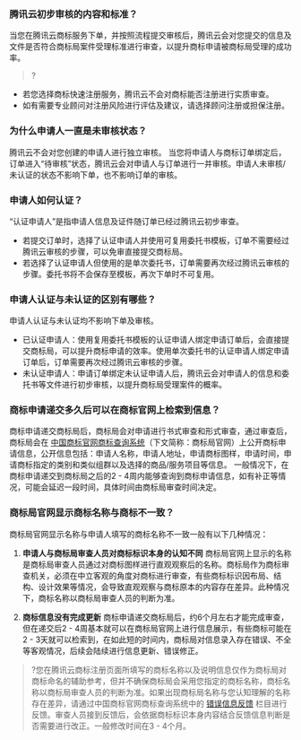### 腾讯云初步审核的内容和标准？
当您在腾讯云商标服务下单，并按照流程提交审核后，腾讯云会对您提交的信息及文件是否符合商标局案件受理标准进行审查，以提升商标申请被商标局受理的成功率。

>?
- 若您选择商标快速注册服务，腾讯云不会对商标能否注册进行实质审查。
- 如有需要专业顾问对注册风险进行评估及建议，请选择顾问注册或担保注册。

### 为什么申请人一直是未审核状态？
腾讯云不会对您创建的申请人进行独立审核。
当您将申请人与商标订单绑定后，订单进入“待审核”状态，腾讯云会对申请人与订单进行一并审核。申请人未审核/未认证的状态不影响下单，也不影响订单的审核。

### 申请人如何认证？
“认证申请人”是指申请人信息及证件随订单已经过腾讯云初步审查。
- 若提交订单时，选择了认证申请人并使用可复用委托书模板，订单不需要经过腾讯云审核的步骤，可以免审直接提交商标局。
- 若选择了认证申请人但使用的是单次委托书，订单需要再次经过腾讯云审核的步骤。委托书将不会保存至模板，再次下单时不可复用。

### 申请人认证与未认证的区别有哪些？
申请人认证与未认证均不影响下单及审核。
- 已认证申请人：使用复用委托书模板的认证申请人绑定申请订单后，会直接提交商标局，可以提升商标申请的效率。使用单次委托书的认证申请人绑定申请订单后，订单需要再次经过腾讯云审核的步骤。
- 未认证申请人：申请订单绑定未认证申请人后，腾讯云会对申请人的信息和委托书等文件进行初步审核，以提升商标局受理案件的概率。

### 商标申请递交多久后可以在商标官网上检索到信息？
商标申请递交商标局后，商标局会对申请进行书式审查和形式审查，通过审查后，商标局会在 [中国商标官网商标查询系统](http://wsjs.saic.gov.cn/txnT01.do?dRmFctOl=qmF0XyTtIn9HzeINeZJTUDm54dBVSCM6yLPo5gJgB4Smxk82m7D4COhPrMZH6cX_ZducLZpgrXfh0A4ZU4k70iSIe6SOG8yacAI15JUaQFNigaCWc1Bz08rb9k55FxADiiBeuVOGkJDEDzRwDOW0WprhKMnpYdW0ihZU1I7rz4JWglrt)（下文简称：商标局官网）上公开商标申请信息，公开信息包括：申请人名称，申请人地址，申请商标图样，申请时间，申请商标指定的类别和类似组群以及选择的商品/服务项目等信息。
一般情况下，在商标申请递交到商标局之后的2 - 4周内能够查询到商标申请信息，如有补正等情况，可能会延迟一段时间，具体时间由商标局审查时间决定。

### 商标局官网显示商标名称与商标不一致？
商标局官网显示名称与申请人填写的商标名称不一致一般有以下几种情况：
1. **申请人与商标局审查人员对商标标识本身的认知不同**
商标局官网上显示的名称是商标局审查人员通过对商标图样进行直观观察后的名称。商标局作为商标审查机关，必须在中立客观的角度对商标进行审查，有些商标标识因布局、结构、设计效果等情况，会导致直观观察与商标原本的内容存在差异。此种情况下，商标名称以商标局审查人员的判断为准。

2. **商标信息没有完成更新**
商标申请递交商标局后，约6个月左右才能完成审查，但在递交后2 - 4周基本就可以在商标局官网上进行信息展示，有些商标可能在2 - 3天就可以检索到，在如此短的时间内，商标局对信息录入存在错误、不全等客观情况，后续会陆续进行信息更新、错误修正。

>?您在腾讯云商标注册页面所填写的商标名称以及说明信息仅作为商标局对商标命名的辅助参考，但并不确保商标局会采用您指定的商标名称，商标名称以商标局审查人员的判断为准。如果出现商标局名称与您认知理解的名称存在差异，请通过中国商标官网商标查询系统中的 [错误信息反馈](http://wsjs.saic.gov.cn/txnS05.do?locale=zh_CN&SVVVdE0o=KGoicAqMDS7MDS7MDa8AM0yDDMjHrjygE2S9oCT_Biqqqr7) 栏目进行反馈。审查人员接到反馈后，会依据商标标识本身内容结合反馈信息判断是否需要进行改正。一般修改时间在3 - 4个月。
